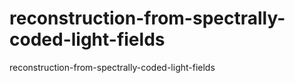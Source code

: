 # reconstruction-from-spectrally-coded-light-fields
reconstruction-from-spectrally-coded-light-fields
